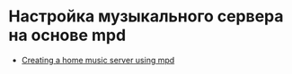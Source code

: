 Настройка музыкального сервера на основе mpd
============================================

* [Creating a home music server using mpd](https://feeding.cloud.geek.nz/posts/home-music-server-with-mpd/)
